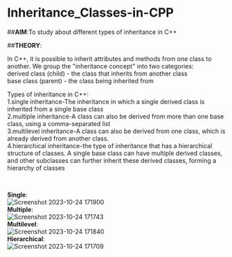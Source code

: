 # Inheritance_Classes-in-CPP

##**AIM**:To study about different types of inheritance in C++

##**THEORY**:
<p>In C++, it is possible to inherit attributes and methods from one class to another. We group the "inheritance concept" into two categories:<br>
derived class (child) - the class that inherits from another class<br>
base class (parent) - the class being inherited from</p>
<p>Types of inheritance in C++:<br>
1.single inheritance-The inheritance in which a single derived class is inherited from a single base class <br>
2.multiple inheritance-A class can also be derived from more than one base class, using a comma-separated list<br>
3.multilevel inheritance-A class can also be derived from one class, which is already derived from another class.<br>
4.hierarchical inheritance-the type of inheritance that has a hierarchical structure of classes. A single base class can have multiple derived classes, and other subclasses can further inherit these derived classes, forming a hierarchy of classes</p><br>

**Single**:<br>![Screenshot 2023-10-24 171900](https://github.com/SejalCh/Inheritance_Classes-in-CPP/assets/139526001/99884b59-809d-45a0-a8a9-35972e477899)<br>
**Multiple**:<br>![Screenshot 2023-10-24 171743](https://github.com/SejalCh/Inheritance_Classes-in-CPP/assets/139526001/e8e35d5a-da02-4907-b36b-f06bf40571cc)<br>
**Multilevel**:<br>![Screenshot 2023-10-24 171840](https://github.com/SejalCh/Inheritance_Classes-in-CPP/assets/139526001/2c2037cd-368a-491b-ba84-5cd9a2328b40)<br>
**Hierarchical**:<br>![Screenshot 2023-10-24 171709](https://github.com/SejalCh/Inheritance_Classes-in-CPP/assets/139526001/72ca8303-14e3-4401-bef5-232c8b941455)<br>




